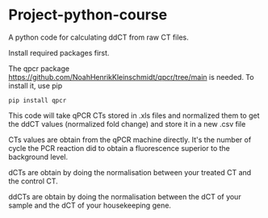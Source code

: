 # Project-python-course

A python code for calculating ddCT from raw CT files.

Install required packages first.

The qpcr package https://github.com/NoahHenrikKleinschmidt/qpcr/tree/main is needed. To install it, use pip
```
pip install qpcr
```

This code will take qPCR CTs stored in .xls files and normalized them to get the ddCT values (normalized fold change) and store it in a new .csv file


CTs values are obtain from the qPCR machine directly. It's the number of cycle the PCR reaction did to obtain a fluorescence superior to the background level.

dCTs are obtain by doing the normalisation between your treated CT and the control CT.

ddCTs are obtain by doing the normalisation between the dCT of your sample and the dCT of your housekeeping gene.
